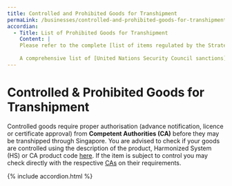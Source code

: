 ```yaml
---
title: Controlled and Prohibited Goods for Transhipment
permaLink: /businesses/controlled-and-prohibited-goods-for-transhipment
accordian: 
  - Title: List of Prohibited Goods for Transhipment
    Content: |
    Please refer to the complete [list of items regulated by the Strategic Goods (Control) Act.](https://www.customs.gov.sg/businesses/strategic-goods-control/strategic-goods-control-list)  
    
    A comprehensive list of [United Nations Security Council sanctions](https://www.customs.gov.sg/businesses/united-nations-security-council-sanctions) can be found on the UNSC Sanctions Committees Website
---
```


# Controlled & Prohibited Goods for Transhipment

Controlled goods require proper authorisation (advance notification, licence or certificate approval) from  **Competent Authorities (CA)**  before they may be transhipped through Singapore. You are advised to check if your goods are controlled using the description of the product, Harmonized System (HS) or CA product code  [here](https://www.tradenet.gov.sg/tradenet/portlets/search/searchHSCA/searchInitHSCA.do). If the item is subject to control you may check directly with the respective  [CAs](https://www.customs.gov.sg/-/media/cus/files/about-us/annexes-and-appendices/annex-e---ca-helpdesk-lists.pdf)  on their requirements.

{% include accordion.html %} 
